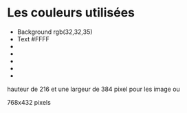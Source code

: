 # Les couleurs utilisées

- Background rgb(32,32,35)
- Text #FFFF
-
-
-
-
-

hauteur de 216 et une largeur de 384 pixel pour les image
ou

768x432 pixels
